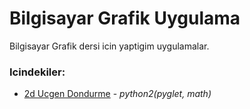 Bilgisayar Grafik Uygulama
==========================
Bilgisayar Grafik dersi icin yaptigim uygulamalar.


### Icindekiler:
- [2d Ucgen Dondurme](https://github.com/ahaltindis/bilgisayar-grafik-uygulama/blob/master/2d_ucgen_dondurme.py) - *python2(pyglet, math)*
